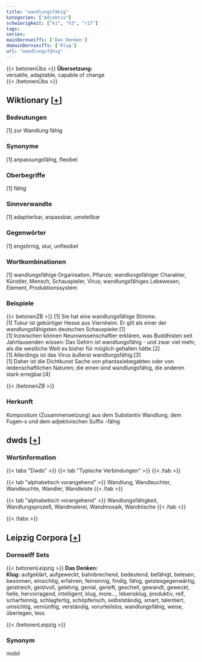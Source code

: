```yaml
---
title: "wandlungsfähig"
kategorien: ["Adjektiv"]
schwierigkeit: ["k1", "h3", "r17"]
tags:
series:
mainDornseiffs: ['Das Denken']
domainDornseiffs: ['Klug']
url: "wandlungsfähig"
---
```


{{< betonenÜbs >}}
**Übersetzung:**  
versatile, adaptable, capable of change  
{{< /betonenÜbs >}}

## Wiktionary [[+](https://de.wiktionary.org/wiki/wandlungsfähig)]

### Bedeutungen
[1] zur Wandlung fähig  

### Synonyme
[1] anpassungsfähig, flexibel  

### Oberbegriffe
[1] fähig  

### Sinnverwandte
[1]  adaptierbar, anpassbar, umstellbar  

### Gegenwörter
[1] engstirnig, stur, unflexibel  

### Wortkombinationen
[1] wandlungsfähige Organisation, Pflanze; wandlungsfähiger Charakter, Künstler, Mensch, Schauspieler, Virus; wandlungsfähiges Lebewesen, Element, Produktionssystem  

### Beispiele
{{< betonenZB >}}
[1] Sie hat eine wandlungsfähige Stimme.  
[1] Tukur ist gebürtiger Hesse aus Viernheim. Er gilt als einer der wandlungsfähigsten deutschen Schauspieler.[1]  
[1] Inzwischen können Neurowissenschaftler erklären, was Buddhisten seit Jahrtausenden wissen: Das Gehirn ist wandlungsfähig - und zwar viel mehr, als die westliche Welt es bisher für möglich gehalten hätte.[2]  
[1] Allerdings ist das Virus äußerst wandlungsfähig.[3]  
[1] Daher ist die Dichtkunst Sache von phantasiebegabten oder von leidenschaftlichen Naturen; die einen sind wandlungsfähig, die anderen stark erregbar.[4]  

{{< /betonenZB >}}
### Herkunft
Kompositum (Zusammensetzung) aus dem Substantiv Wandlung, dem Fugen-s und dem adjektivischen Suffix -fähig  



## dwds [[+](https://www.dwds.de/wb/wandlungsfähig)]

### Wortinformation
{{< tabs "Dwds" >}}
{{< tab "Typische Verbindungen" >}}
{{< /tab >}}

{{< tab "alphabetisch vorangehend" >}}
Wandlung, Wandleuchter, Wandleuchte, Wandler, Wandleiste
{{< /tab >}}

{{< tab "alphabetisch vorangehend" >}}
Wandlungsfähigkeit, Wandlungsprozeß, Wandmalerei, Wandmosaik, Wandnische
{{< /tab >}}

{{< /tabs >}}

## Leipzig Corpora [[+](https://corpora.uni-leipzig.de/en/res?word=wandlungsfähig&corpusId=deu_newscrawl-public_2018)]

### Dornseiff Sets
{{< betonenLeipzig >}}
**Das Denken:**  
**Klug:** aufgeklärt, aufgeweckt, bahnbrechend, bedeutend, befähigt, belesen, besonnen, einsichtig, erfahren, feinsinnig, findig, fähig, geistesgegenwärtig, geistreich, geistvoll, gelehrig, genial, gereift, gescheit, gewandt, geweckt, helle, hervorragend, intelligent, klug, more..., lebensklug, produktiv, reif, scharfsinnig, schlagfertig, schöpferisch, selbstständig, smart, talentiert, umsichtig, vernünftig, verständig, vorurteilslos, wandlungsfähig, weise, überlegen, less  

{{< /betonenLeipzig >}}

### Synonym
mobil

